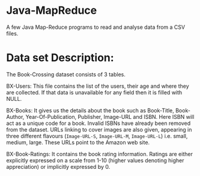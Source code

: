 # Java-MapReduce
A few Java Map-Reduce programs to read and analyse data from a CSV files.


# Data set Description:
The Book-Crossing dataset consists of 3 tables.

BX-Users:
	This file contains the list of the users, their age and where they are collected. If that data is unavailable for any field then it is filled with NULL.

BX-Books:
	It gives us the details about the book such as Book-Title, Book-Author, Year-Of-Publication, Publisher, Image-URL and ISBN. Here ISBN will act as a unique code for a book. Invalid ISBNs have already been removed from the dataset. URLs linking to cover images are also given, appearing in three different flavours (`Image-URL-S`, `Image-URL-M`, `Image-URL-L`) i.e.  small, medium, large. These URLs point to the Amazon web site.

BX-Book-Ratings:
	It contains the book rating information. Ratings are either explicitly expressed on a scale from 1-10 (higher values denoting higher appreciation) or implicitly expressed by 0.
